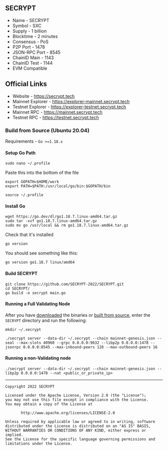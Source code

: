 ## SECRYPT
* Name - SECRYPT
* Symbol - SXC
* Supply - 1 billion
* Blocktime - 2 minutes
* Consensus - PoS
* P2P Port - 1478
* JSON-RPC Port - 8545 
* ChainID Main - 1143
* ChainID Test - 1144
* EVM Compatible

## Official Links
* Website - https://secrypt.tech
* Mainnet Explorer - https://explorer-mainnet.secrypt.tech
* Testnet Explorer - https://explorer-testnet.secrypt.tech
* Mainnet RPC - https://mainnet.secrypt.tech
* Testnet RPC - https://testnet.secrypt.tech

### Build from Source (Ubuntu 20.04)
Requirements - `Go >=1.18.x`

#### Setup Go Path
```
sudo nano ~/.profile
```
Paste this into the bottom of the file
```
export GOPATH=$HOME/work
export PATH=$PATH:/usr/local/go/bin:$GOPATH/bin
```
```
source ~/.profile
```

#### Install Go
```
wget https://go.dev/dl/go1.18.7.linux-amd64.tar.gz
sudo tar -xvf go1.18.7.linux-amd64.tar.gz
sudo mv go /usr/local && rm go1.18.7.linux-amd64.tar.gz
```
Check that it's installed
```
go version
```
You should see something like this:
```
go version go1.18.7 linux/amd64
```

#### Build SECRYPT
```
git clone https://github.com/SECRYPT-2022/SECRYPT.git
cd SECRYPT/
go build -o secrypt main.go
```

#### Running a Full Validating Node
After you have [downloaded](https://github.com/SECRYPT-2022/SECRYPT/releases/latest) the binaries or [built from source](https://github.com/SECRYPT-2022/SECRYPT#build-from-source), enter the `SECRYPT` directory and run the following:
```
mkdir ~/.secrypt
```
```
./secrypt server --data-dir ~/.secrypt --chain mainnet-genesis.json --seal --max-slots 40960 --grpc 0.0.0.0:9632 --libp2p 0.0.0.0:1478 --jsonrpc 0.0.0.0:8545 --max-inbound-peers 128 --max-outbound-peers 16
```

#### Running a non-Validating node
```
./secrypt server --data-dir ~/.secrypt --chain mainnet-genesis.json --libp2p 0.0.0.0:1478 --nat <public_or_private_ip>
```


---
```
Copyright 2022 SECRYPT

Licensed under the Apache License, Version 2.0 (the "License");
you may not use this file except in compliance with the License.
You may obtain a copy of the License at

       http://www.apache.org/licenses/LICENSE-2.0

Unless required by applicable law or agreed to in writing, software
distributed under the License is distributed on an "AS IS" BASIS,
WITHOUT WARRANTIES OR CONDITIONS OF ANY KIND, either express or implied.
See the License for the specific language governing permissions and
limitations under the License.
```
